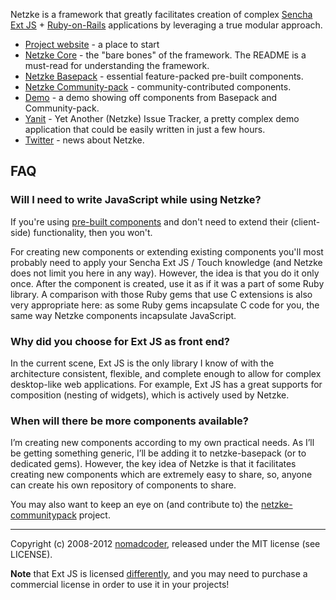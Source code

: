 Netzke is a framework that greatly facilitates creation of complex [Sencha Ext JS](http://www.sencha.com/products/extjs/) + [Ruby-on-Rails](http://rubyonrails.org/) applications by leveraging a true modular approach.

* [Project website](http://netzke.org) - a place to start
* [Netzke Core](https://github.com/nomadcoder/netzke-core) - the "bare bones" of the framework. The README is a must-read for understanding the framework.
* [Netzke Basepack](https://github.com/nomadcoder/netzke-basepack) - essential feature-packed pre-built components.
* [Netzke Community-pack](https://github.com/nomadcoder/netzke-communitypack) - community-contributed components.
* [Demo](http://netzke-demo.herokuapp.com) - a demo showing off components from Basepack and Community-pack.
* [Yanit](http://yanit.heroku.com) - Yet Another (Netzke) Issue Tracker, a pretty complex demo application that could be easily written in just a few hours.
* [Twitter](https://twitter.com/netzke) - news about Netzke.

## FAQ

### Will I need to write JavaScript while using Netzke?

If you're using [pre-built components](https://github.com/nomadcoder/netzke-basepack) and don't need to extend their (client-side) functionality, then you won't.

For creating new components or extending existing components you'll most probably need to apply your Sencha Ext JS / Touch knowledge (and Netzke does not limit you here in any way). However, the idea is that you do it only once. After the component is created, use it as if it was a part of some Ruby library. A comparison with those Ruby gems that use C extensions is also very appropriate here: as some Ruby gems incapsulate C code for you, the same way Netzke components incapsulate JavaScript.

### Why did you choose for Ext JS as front end?

In the current scene, Ext JS is the only library I know of with the architecture consistent, flexible, and complete enough to allow for complex desktop-like web applications. For example, Ext JS has a great supports for composition (nesting of widgets), which is actively used by Netzke.

### When will there be more components available?

I’m creating new components according to my own practical needs. As I’ll be getting something generic, I’ll be adding it to netzke-basepack (or to dedicated gems). However, the key idea of Netzke is that it facilitates creating new components which are extremely easy to share, so, anyone can create his own repository of components to share.

You may also want to keep an eye on (and contribute to) the [netzke-communitypack](https://github.com/nomadcoder/netzke-communitypack) project.

---
Copyright (c) 2008-2012 [nomadcoder](https://twitter.com/nomadcoder), released under the MIT license (see LICENSE).

**Note** that Ext JS is licensed [differently](http://www.sencha.com/products/extjs/license/), and you may need to purchase a commercial license in order to use it in your projects!

